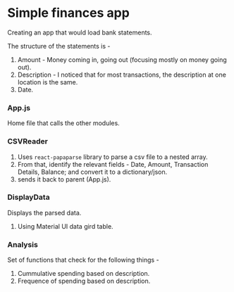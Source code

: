 # Simple finances app

Creating an app that would load bank statements. 

The structure of the statements is - 
1. Amount - Money coming in, going out (focusing mostly on money going out).
2. Description - I noticed that for most transactions, the description at one location is the same.
3. Date.

### App.js

Home file that calls the other modules.

### CSVReader

1. Uses `react-papaparse` library to parse a csv file to a nested array.  
2. From that, identify the relevant fields - Date, Amount, Transaction Details, Balance; and convert it to a dictionary/json.
3. sends it back to parent (App.js).

### DisplayData

Displays the parsed data.

1. Using Material UI data gird table.

### Analysis

Set of functions that check for the following things - 
1. Cummulative spending based on description.
2. Frequence of spending based on description.